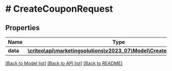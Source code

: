 # # CreateCouponRequest

## Properties

Name | Type | Description | Notes
------------ | ------------- | ------------- | -------------
**data** | [**\criteo\api\marketingsolutions\v2023_07\Model\CreateCouponResource**](CreateCouponResource.md) |  | [optional]

[[Back to Model list]](../../README.md#models) [[Back to API list]](../../README.md#endpoints) [[Back to README]](../../README.md)
